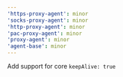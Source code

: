 ```yaml
---
'https-proxy-agent': minor
'socks-proxy-agent': minor
'http-proxy-agent': minor
'pac-proxy-agent': minor
'proxy-agent': minor
'agent-base': minor
---
```


Add support for core `keepAlive: true`
